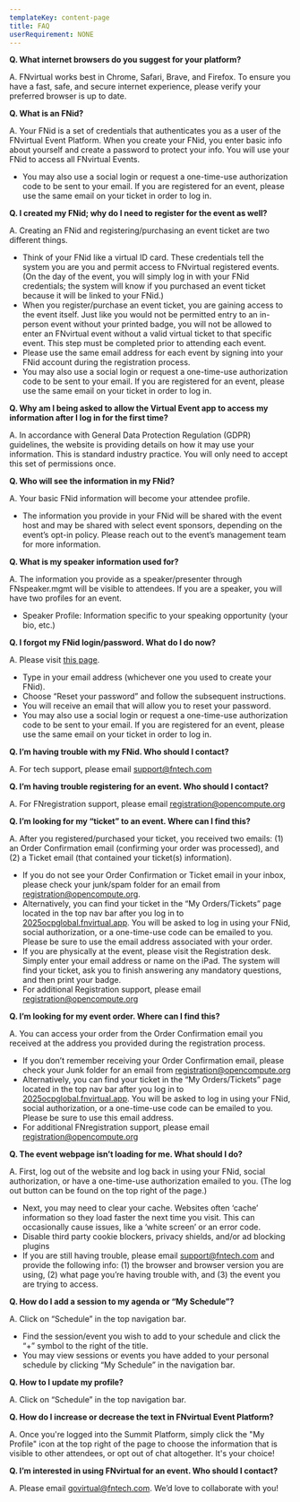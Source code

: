 ```yaml
---
templateKey: content-page
title: FAQ
userRequirement: NONE
---
```

**Q. What internet browsers do you suggest for your platform?**

A. FNvirtual works best in Chrome, Safari, Brave, and Firefox. To ensure you have a fast, safe, and secure internet experience, please verify your preferred browser is up to date.

**Q. What is an FNid?**

A. Your FNid is a set of credentials that authenticates you as a user of the FNvirtual Event Platform. When you create your FNid, you enter basic info about yourself and create a password to protect your info. You will use your FNid to access all FNvirtual Events.

* You may also use a social login or request a one-time-use authorization code to be sent to your email. If you are registered for an event, please use the same email on your ticket in order to log in. 

**Q. I created my FNid; why do I need to register for the event as well?**

A. Creating an FNid and registering/purchasing an event ticket are two different things.

* Think of your FNid like a virtual ID card. These credentials tell the system you are you and permit access to FNvirtual registered events. (On the day of the event, you will simply log in with your FNid credentials; the system will know if you purchased an event ticket because it will be linked to your FNid.)
* When you register/purchase an event ticket, you are gaining access to the event itself. Just like you would not be permitted entry to an in-person event without your printed badge, you will not be allowed to enter an FNvirtual event without a valid virtual ticket to that specific event. This step must be completed prior to attending each event.
* Please use the same email address for each event by signing into your FNid account during the registration process.
* You may also use a social login or request a one-time-use authorization code to be sent to your email. If you are registered for an event, please use the same email on your ticket in order to log in. 

**Q. Why am I being asked to allow the Virtual Event app to access my information after I log in for the first time?**

A. In accordance with General Data Protection Regulation (GDPR) guidelines, the website is providing details on how it may use your information. This is standard industry practice. You will only need to accept this set of permissions once.

**Q. Who will see the information in my FNid?**

A. Your basic FNid information will become your attendee profile.

* The information you provide in your FNid will be shared with the event host and may be shared with select event sponsors, depending on the event’s opt-in policy. Please reach out to the event’s management team for more information.

**Q. What is my speaker information used for?**

A. The information you provide as a speaker/presenter through FNspeaker.mgmt will be visible to attendees. If you are a speaker, you will have two profiles for an event.

* Speaker Profile: Information specific to your speaking opportunity (your bio, etc.)

**Q. I forgot my FNid login/password. What do I do now?**

A. Please visit [this page](https://idp.fnvirtual.app/auth/login).

* Type in your email address (whichever one you used to create your FNid). 
* Choose “Reset your password” and follow the subsequent instructions.
* You will receive an email that will allow you to reset your password.
* You may also use a social login or request a one-time-use authorization code to be sent to your email. If you are registered for an event, please use the same email on your ticket in order to log in. 

**Q. I’m having trouble with my FNid. Who should I contact?**

A. For tech support, please email [support@fntech.com](support@fntech.com)

**Q. I’m having trouble registering for an event. Who should I contact?**

A. For FNregistration support, please email [registration@opencompute.org](registration@opencompute.org)

**Q. I’m looking for my “ticket” to an event. Where can I find this?**

A. After you registered/purchased your ticket, you received two emails: (1) an Order Confirmation email (confirming your order was processed), and (2) a Ticket email (that contained your ticket(s) information).

* If you do not see your Order Confirmation or Ticket email in your inbox, please check your junk/spam folder for an email from [registration@opencompute.org](registration@opencompute.org).
* Alternatively, you can find your ticket in the “My Orders/Tickets” page located in the top nav bar after you log in to [2025ocpglobal.fnvirtual.app](https://2025ocpemea.fnvirtual.app/)[](https://2024ocpglobal.fnvirtual.app/). You will be asked to log in using your FNid, social authorization, or a one-time-use code can be emailed to you. Please be sure to use the email address associated with your order. 
* If you are physically at the event, please visit the Registration desk. Simply enter your email address or name on the iPad. The system will find your ticket, ask you to finish answering any mandatory questions, and then print your badge.
* For additional Registration support, please email [registration@opencompute.org](registration@opencompute.org)

**Q. I’m looking for my event order. Where can I find this?**

A. You can access your order from the Order Confirmation email you received at the address you provided during the registration process.

* If you don’t remember receiving your Order Confirmation email, please check your Junk folder for an email from [registration@opencompute.org](registration@opencompute.org)
* Alternatively, you can find your ticket in the “My Orders/Tickets” page located in the top nav bar after you log in to [2025ocpglobal.fnvirtual.app](https://2025ocpemea.fnvirtual.app/)[](https://2024ocpglobal.fnvirtual.app/)[](https://2024ocpglobal.fnvirtual.app/). You will be asked to log in using your FNid, social authorization, or a one-time-use code can be emailed to you. Please be sure to use this email address. 
* For additional FNregistration support, please email [registration@opencompute.org](registration@opencompute.org)

**Q. The event webpage isn’t loading for me. What should I do?**

A. First, log out of the website and log back in using your FNid, social authorization, or have a one-time-use authorization emailed to you. (The log out button can be found on the top right of the page.)

* Next, you may need to clear your cache. Websites often ‘cache’ information so they load faster the next time you visit. This can occasionally cause issues, like a ‘white screen’ or an error code.
* Disable third party cookie blockers, privacy shields, and/or ad blocking plugins
* If you are still having trouble, please email [support@fntech.com](support@fntech.com) and provide the following info: (1) the browser and browser version you are using, (2) what page you’re having trouble with, and (3) the event you are trying to access.

**Q. How do I add a session to my agenda or “My Schedule”?**

A. Click on “Schedule” in the top navigation bar. 

* Find the session/event you wish to add to your schedule and click the “+” symbol to the right of the title.
* You may view sessions or events you have added to your personal schedule by clicking “My Schedule” in the navigation bar.

**Q. How to I update my profile?** 

A. Click on “Schedule” in the top navigation bar. 

**Q. How do I increase or decrease the text in FNvirtual Event Platform?**

A. Once you're logged into the Summit Platform, simply click the "My Profile" icon at the top right of the page to choose the information that is visible to other attendees, or opt out of chat altogether. It's your choice!

**Q. I’m interested in using FNvirtual for an event. Who should I contact?**

A. Please email [govirtual@fntech.com](govirtual@fntech.com). We’d love to collaborate with you!
